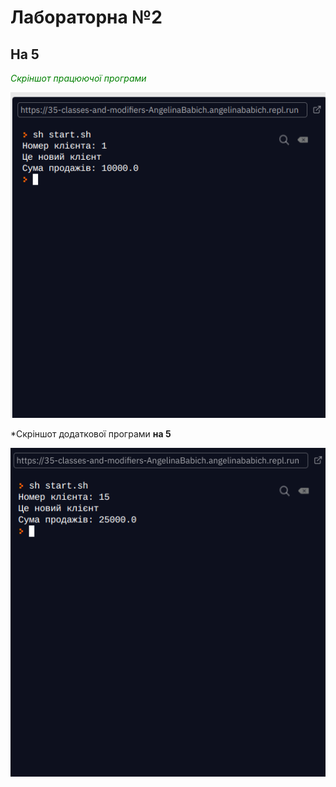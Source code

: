  
 # Лабораторна №2
 ## На 5
 
 <span style="color: green"> *Скріншот працюючої програми* </span>
 
 ![](images/11.png "Виконані завдання 1-3")
 
 *Скріншот додаткової програми **на 5** 
 
 ![](images/222.png "Виконане завдання на 5")

